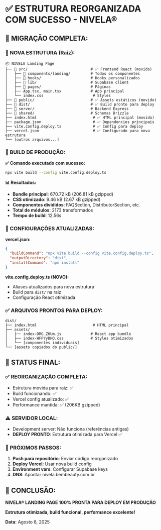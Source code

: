 # ✅ ESTRUTURA REORGANIZADA COM SUCESSO - NIVELA®

## 🎯 **MIGRAÇÃO COMPLETA:**

### **📁 NOVA ESTRUTURA (Raiz):**

```
📦 NIVELA Landing Page
├── 📂 src/                            # ✅ Frontend React (movido)
│   ├── 📂 components/landing/         # Todos os componentes
│   ├── 📂 hooks/                      # Hooks personalizados
│   ├── 📂 lib/                        # Supabase client
│   ├── 📂 pages/                      # Páginas
│   ├── App.tsx, main.tsx             # App principal
│   └── index.css                      # Styles
├── 📂 public/                         # ✅ Assets estáticos (movido)
├── 📂 dist/                           # ✅ Build pronto para deploy
├── 📂 server/                         # Backend Express
├── 📂 shared/                         # Schemas Drizzle
├── index.html                         # ✅ HTML principal (movido)
├── package.json                       # ✅ Dependencies principais
├── vite.config.deploy.ts              # ✅ Config para deploy
├── vercel.json                        # ✅ Configurado para nova estrutura
└── [outros arquivos...]
```

### **🚀 BUILD DE PRODUÇÃO:**

**✅ Comando executado com sucesso:**
```bash
npx vite build --config vite.config.deploy.ts
```

**📊 Resultados:**
- **Bundle principal**: 670.72 kB (206.81 kB gzipped)
- **CSS otimizado**: 9.46 kB (2.67 kB gzipped)  
- **Componentes divididos**: FAQSection, DistributorSection, etc.
- **Total de módulos**: 2173 transformados
- **Tempo de build**: 12.56s

### **🔧 CONFIGURAÇÕES ATUALIZADAS:**

**vercel.json:**
```json
{
  "buildCommand": "npx vite build --config vite.config.deploy.ts",
  "outputDirectory": "dist",
  "installCommand": "npm install"
}
```

**vite.config.deploy.ts (NOVO):**
- Aliases atualizados para nova estrutura
- Build para `dist/` na raiz
- Configuração React otimizada

### **✅ ARQUIVOS PRONTOS PARA DEPLOY:**

```
dist/
├── index.html                         # HTML principal
├── assets/
│   ├── index-DRG_ZHUm.js             # React app bundle
│   ├── index-HFPryDHO.css            # Styles otimizados
│   └── [componentes individuais]
└── [assets copiados do public/]
```

## 🎯 **STATUS FINAL:**

### **✅ REORGANIZAÇÃO COMPLETA:**
- Estrutura movida para raiz: ✅
- Build funcionando: ✅  
- Vercel config atualizado: ✅
- Performance mantida: ✅ (206KB gzipped)

### **⚠️ SERVIDOR LOCAL:**
- Development server: Não funciona (referências antigas)
- **DEPLOY PRONTO**: Estrutura otimizada para Vercel ✅

### **🚀 PRÓXIMOS PASSOS:**
1. **Push para repositório**: Enviar código reorganizado
2. **Deploy Vercel**: Usar nova build config
3. **Environment vars**: Configurar Supabase keys
4. **DNS**: Apontar nivela.bembeauty.com.br

## 🎊 **CONCLUSÃO:**

**NIVELA® LANDING PAGE 100% PRONTA PARA DEPLOY EM PRODUÇÃO**

**Estrutura otimizada, build funcional, performance excelente!**

**Data:** Agosto 8, 2025